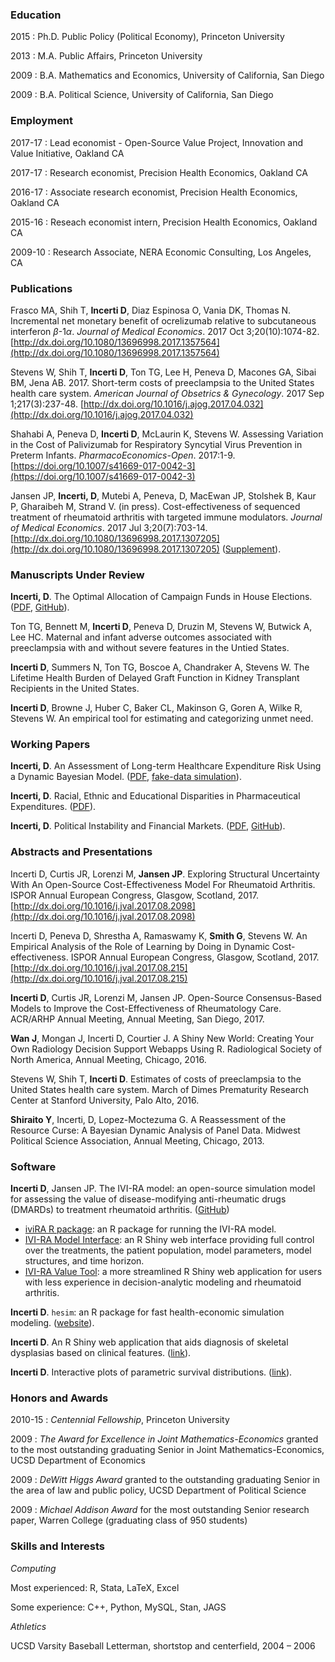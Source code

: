 ### Education
2015
: Ph.D. Public Policy (Political Economy), Princeton University

2013
: M.A. Public Affairs, Princeton University

2009
: B.A. Mathematics and Economics, University of California, San Diego

2009
:  B.A. Political Science, University of California, San Diego

### Employment
2017-17
: Lead economist - Open-Source Value Project, Innovation and Value Initiative, Oakland CA

2017-17
: Research economist, Precision Health Economics, Oakland CA

2016-17
: Associate research economist, Precision Health Economics, Oakland CA

2015-16
: Reseach economist intern, Precision Health Economics, Oakland CA

2009-10
: Research Associate, NERA Economic Consulting, Los Angeles, CA

### Publications
Frasco MA, Shih T, **Incerti D**, Diaz Espinosa O, Vania DK, Thomas N. Incremental net monetary benefit of ocrelizumab relative to subcutaneous interferon $\beta$-1$\alpha$. *Journal of Medical Economics*. 2017 Oct 3;20(10):1074-82. [http://dx.doi.org/10.1080/13696998.2017.1357564](http://dx.doi.org/10.1080/13696998.2017.1357564)

Stevens W, Shih T, **Incerti D**, Ton TG, Lee H, Peneva D, Macones GA, Sibai BM, Jena AB. 2017. Short-term costs of preeclampsia to the United States health care system. *American Journal of Obsetrics & Gynecology*. 2017 Sep 1;217(3):237-48. [http://dx.doi.org/10.1016/j.ajog.2017.04.032](http://dx.doi.org/10.1016/j.ajog.2017.04.032)

Shahabi A, Peneva D, **Incerti D**, McLaurin K, Stevens W. Assessing Variation in the Cost of Palivizumab for Respiratory Syncytial Virus Prevention in Preterm Infants. *PharmacoEconomics-Open*. 2017:1-9. [https://doi.org/10.1007/s41669-017-0042-3](https://doi.org/10.1007/s41669-017-0042-3)

Jansen JP, **Incerti, D**, Mutebi A, Peneva, D, MacEwan JP, Stolshek B, Kaur P, Gharaibeh M, Strand V. (in press). Cost-effectiveness of sequenced treatment of rheumatoid arthritis with targeted immune modulators. *Journal of Medical Economics*. 2017 Jul 3;20(7):703-14. [http://dx.doi.org/10.1080/13696998.2017.1307205](http://dx.doi.org/10.1080/13696998.2017.1307205) ([Supplement](http://devinincerti.com/papers/ce-bdmards-ra-jme-2017-supplement.pdf)).

### Manuscripts Under Review
**Incerti, D**. The Optimal Allocation of Campaign Funds in House Elections. ([PDF](http://devinincerti.com/papers/optimal_house.pdf), [GitHub](https://github.com/dincerti/optimal-house)).

Ton TG, Bennett M, **Incerti D**, Peneva D, Druzin M, Stevens W, Butwick A, Lee HC. Maternal and infant adverse outcomes associated with preeclampsia with and without severe features in the Untied States.

**Incerti D**, Summers N, Ton TG, Boscoe A, Chandraker A, Stevens W. The Lifetime Health Burden of Delayed Graft Function in Kidney Transplant Recipients in the United States.

**Incerti D**, Browne J, Huber C, Baker CL, Makinson G, Goren A, Wilke R, Stevens W. An empirical tool for estimating and categorizing unmet need. 

### Working Papers
**Incerti, D**. An Assessment of Long-term Healthcare Expenditure Risk Using a Dynamic Bayesian Model. ([PDF](http://devinincerti.com/papers/longterm_spending.pdf), [fake-data simulation](http://devinincerti.com/twopart_re_longitudinal.html)).

**Incerti, D**. Racial, Ethnic and Educational Disparities in Pharmaceutical Expenditures. ([PDF](http://devinincerti.com/papers/disparities_rx.pdf)).

**Incerti, D**. Political Instability and Financial Markets. ([PDF](http://devinincerti.com/papers/instability_finance.pdf), 
[GitHub](https://github.com/dincerti/political-instability)).

### Abstracts and Presentations
Incerti D, Curtis JR, Lorenzi M, **Jansen JP**. Exploring Structural Uncertainty With An Open-Source Cost-Effectiveness Model For Rheumatoid Arthritis. ISPOR Annual European Congress, Glasgow, Scotland, 2017. [http://dx.doi.org/10.1016/j.jval.2017.08.2098](http://dx.doi.org/10.1016/j.jval.2017.08.2098)

Incerti D, Peneva D, Shrestha A, Ramaswamy K, **Smith G**, Stevens W. An Empirical Analysis of the Role of Learning by Doing in Dynamic Cost-effectiveness. ISPOR Annual European Congress, Glasgow, Scotland, 2017. [http://dx.doi.org/10.1016/j.jval.2017.08.215](http://dx.doi.org/10.1016/j.jval.2017.08.215)

**Incerti D**, Curtis JR, Lorenzi M, Jansen JP. Open-Source Consensus-Based Models to Improve the Cost-Effectiveness of Rheumatology Care. ACR/ARHP Annual Meeting, Annual Meeting, San Diego, 2017. 

**Wan J**, Mongan J, Incerti D, Courtier J. A Shiny New World: Creating Your Own Radiology Decision Support Webapps Using R. Radiological Society of North America, Annual Meeting, Chicago, 2016.

Stevens W, Shih T, **Incerti D**. Estimates of costs of preeclampsia to the United States health care system. March of Dimes Prematurity Research Center at Stanford University, Palo Alto, 2016.

**Shiraito Y**, Incerti, D, Lopez-Moctezuma G. A Reassessment of the Resource Curse: A Bayesian Dynamic Analysis of Panel Data. Midwest Political Science Association, Annual Meeting, Chicago, 2013.

### Software

**Incerti D**, Jansen JP. The IVI-RA model: an open-source simulation model for assessing the value of disease-modifying anti-rheumatic drugs (DMARDs) to treatment rheumatoid arthritis. ([GitHub](https://github.com/InnovationValueInitiative/IVI-RA))

* [iviRA R package](https://innovationvalueinitiative.github.io/IVI-RA): an R package for running the IVI-RA model.
* [IVI-RA Model Interface](https://innovationandvalueinitiative.shinyapps.io/ivi-ra-expert/): an R Shiny web interface providing full control over the treatments, the patient population, model parameters, model structures, and time horizon.
* [IVI-RA Value Tool](http://apps.thevalueinitiative.org/ivi-ra/): a more streamlined R Shiny web application for users with less experience in decision-analytic modeling and rheumatoid arthritis.

**Incerti D**. `hesim`: an R package for fast health-economic simulation modeling. ([website](http://devinincerti.com/hesim/)).

**Incerti D**. An R Shiny web application that aids diagnosis of skeletal dysplasias based on clinical features. ([link](http://104.131.159.61:3838/skeletal-dysplasias/)).

**Incerti D**. Interactive plots of parametric survival distributions. ([link](http://104.131.159.61:3838/survival-curves/)).

### Honors and Awards
2010-15
: *Centennial Fellowship*, Princeton University

2009
: *The Award for Excellence in Joint Mathematics-Economics* granted to the most outstanding graduating Senior in Joint Mathematics-Economics, UCSD Department of Economics

2009
: *DeWitt Higgs Award* granted to the outstanding graduating Senior in the area of law and public policy, UCSD Department of Political Science

2009
: *Michael Addison Award* for the most outstanding Senior research paper, Warren College (graduating class of 950 students)

### Skills and Interests
*Computing*

Most experienced: R, Stata, LaTeX, Excel

Some experience: C++, Python, MySQL, Stan, JAGS

*Athletics*

UCSD Varsity Baseball Letterman, shortstop and centerfield, 2004 – 2006
